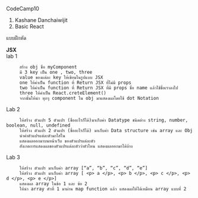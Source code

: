CodeCamp10  
1. Kashane Danchaiwijit  
2. Basic React

แบบฝึกหัด 

**JSX**    
lab 1

         สร้าง obj ชื่อ myComponent
         มี 3 key เป็น one , two, three
         value ของแต่ละ key ให้เขียนในรูปแบบ JSX
         one ให้ค่าเป็น function ที่ Return JSX ที่ไม่มี props
         two ให้ค่าเป็น function ที่ Return JSX ที่มี props ชื่อ name แล้วใช้ชื่อเราลงไป
         three ให้ค่าเป็น React.creteElement()
         จากนั้นให้นำ ทุกๆ component ใน obj มาแสดงผลโดยใช้ dot Notation


Lab 2

         ให้สร้าง ตัวแปร 5 ตัวแปร (ชื่ออะไรก็ได้)มาเก็บค่า Datatype ชนิดต่าง string, number, boolean, null, undefined
         ให้สร้าง ตัวแปร 2 ตัวแปร (ชื่ออะไรก็ได้) มาเก็บค่า Data structure เช่น array และ Obj
         นำค่าตัวแปรแต่ละตัวมาใส่ใน
         แสดงผลออกมาบนหน้าเว็บ ของตัวแปรแต่ละตัว
         สังเกตการแสดงผลของตัวแปรแต่ละตัวว่าตัวไหน แสดงผลออกมาได้บ้าง


Lab 3

         ให้สร้าง ตัวแปร มาเก็บค่า array [“a”, “b”, “c”, “d”, “e”]
         ให้สร้าง ตัวแปร มาเก็บค่า array [ <p> a </p>, <p> b </p>, <p> c </p>, <p> d </p>, <p> e </p>]
         แสดงผล array ในข้อ 1 และ ข้อ 2
         ให้นำ array ตัวที่ 1 มาผ่าน map function แล้ว แสดงผลให้ได้เหมือน array แบบที่ 2











